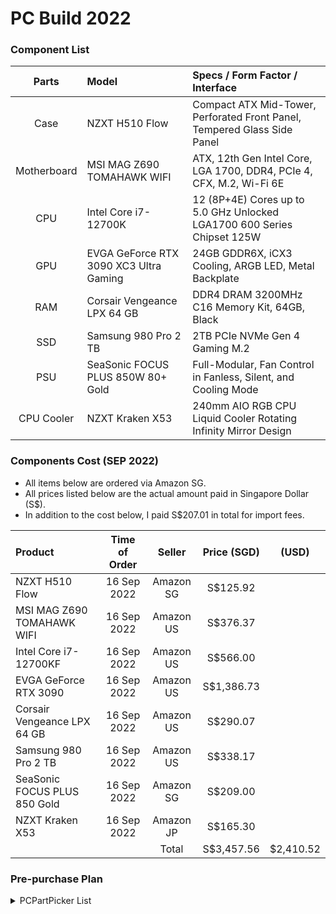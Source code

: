 # PC Build 2022

### Component List

|    Parts    | Model                                  | Specs / Form Factor / Interface                                          |
| :---------: | :------------------------------------- | :----------------------------------------------------------------------- |
|    Case     | NZXT H510 Flow                         | Compact ATX Mid-Tower, Perforated Front Panel, Tempered Glass Side Panel |
| Motherboard | MSI MAG Z690 TOMAHAWK WIFI             | ATX, 12th Gen Intel Core, LGA 1700, DDR4, PCIe 4, CFX, M.2, Wi-Fi 6E     |
|     CPU     | Intel Core i7-12700K                   | 12 (8P+4E) Cores up to 5.0 GHz Unlocked LGA1700 600 Series Chipset 125W  |
|     GPU     | EVGA GeForce RTX 3090 XC3 Ultra Gaming | 24GB GDDR6X, iCX3 Cooling, ARGB LED, Metal Backplate                     |
|     RAM     | Corsair Vengeance LPX 64 GB            | DDR4 DRAM 3200MHz C16 Memory Kit, 64GB, Black                            |
|     SSD     | Samsung 980 Pro 2 TB                   | 2TB PCIe NVMe Gen 4 Gaming M.2                                           |
|     PSU     | SeaSonic FOCUS PLUS 850W 80+ Gold      | Full-Modular, Fan Control in Fanless, Silent, and Cooling Mode           |
| CPU Cooler  | NZXT Kraken X53                        | 240mm AIO RGB CPU Liquid Cooler Rotating Infinity Mirror Design          |

### Components Cost (SEP 2022)

-   All items below are ordered via Amazon SG.
-   All prices listed below are the actual amount paid in Singapore Dollar (S$).
-   In addition to the cost below, I paid S$207.01 in total for import fees.

| Product                      | Time of Order |  Seller   | Price (SGD) |   (USD)   |
| :--------------------------- | :-----------: | :-------: | :---------: | :-------: |
| NZXT H510 Flow               |  16 Sep 2022  | Amazon SG |  S$125.92   |           |
| MSI MAG Z690 TOMAHAWK WIFI   |  16 Sep 2022  | Amazon US |  S$376.37   |           |
| Intel Core i7-12700KF        |  16 Sep 2022  | Amazon US |  S$566.00   |           |
| EVGA GeForce RTX 3090        |  16 Sep 2022  | Amazon US | S$1,386.73  |           |
| Corsair Vengeance LPX 64 GB  |  16 Sep 2022  | Amazon US |  S$290.07   |           |
| Samsung 980 Pro 2 TB         |  16 Sep 2022  | Amazon US |  S$338.17   |           |
| SeaSonic FOCUS PLUS 850 Gold |  16 Sep 2022  | Amazon SG |  S$209.00   |           |
| NZXT Kraken X53              |  16 Sep 2022  | Amazon JP |  S$165.30   |           |
|                              |               |   Total   | S$3,457.56  | $2,410.52 |

### Pre-purchase Plan

<details>
  <summary>PCPartPicker List</summary>
  
Generated by [PCPartPicker](https://pcpartpicker.com) 2022-09-13

| Type             | Item                                                                                                                                                                                                                     | Price               |
| :--------------- | :----------------------------------------------------------------------------------------------------------------------------------------------------------------------------------------------------------------------- | :------------------ |
| **CPU**          | [Intel Core i7-12700KF 3.6 GHz 12-Core Processor](https://pcpartpicker.com/product/YDM48d/intel-core-i7-12700kf-36-ghz-8-core-processor-bx8071512700kf)                                                                  | $321.99 @ Best Buy  |
| **CPU Cooler**   | [NZXT Kraken X53 73.11 CFM Liquid CPU Cooler](https://pcpartpicker.com/product/PVfFf7/nzxt-kraken-x53-7311-cfm-liquid-cpu-cooler-rl-krx53-01)                                                                            | $129.99 @ GameStop  |
| **Motherboard**  | [MSI MAG Z690 TOMAHAWK WIFI DDR4 ATX LGA1700 Motherboard](https://pcpartpicker.com/product/X6mmP6/msi-mag-z690-tomahawk-wifi-ddr4-atx-lga1700-motherboard-mag-z690-tomahawk-wifi-ddr4)                                   | $256.89 @ Amazon    |
| **Memory**       | [Corsair Vengeance LPX 64 GB (2 x 32 GB) DDR4-3200 CL16 Memory](https://pcpartpicker.com/product/k2mFf7/corsair-vengeance-lpx-64-gb-2-x-32-gb-ddr4-3200-memory-cmk64gx4m2e3200c16)                                       | $204.99 @ Amazon    |
| **Storage**      | [Samsung 980 Pro 2 TB M.2-2280 NVME Solid State Drive](https://pcpartpicker.com/product/f3cRsY/samsung-980-pro-2-tb-m2-2280-nvme-solid-state-drive-mz-v8p2t0bam)                                                         | $240.58 @ Amazon    |
| **Video Card**   | [EVGA GeForce RTX 3090 24 GB FTW3 ULTRA GAMING Video Card](https://pcpartpicker.com/product/PG848d/evga-geforce-rtx-3090-24-gb-ftw3-ultra-gaming-video-card-24g-p5-3987-kr)                                              | $999.99 @ Newegg    |
| **Case**         | [NZXT H510 Flow ATX Mid Tower Case](https://pcpartpicker.com/product/yM2WGX/nzxt-h510-flow-atx-mid-tower-case-ca-h52fb-01)                                                                                               | $89.99 @ Amazon     |
| **Power Supply** | [SeaSonic FOCUS PLUS 850 Gold 850 W 80+ Gold Certified Fully Modular ATX Power Supply](https://pcpartpicker.com/product/jWFXsY/seasonic-focus-plus-gold-850w-80-gold-certified-fully-modular-atx-power-supply-ssr-850fx) | $149.99 @ B&H       |
|                  |                                                                                                                                                                                                                          | Total: **$2394.41** |

</details>
